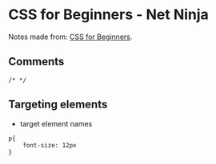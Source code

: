 # CSS for Beginners - Net Ninja

Notes made from: [CSS for Beginners](https://www.youtube.com/playlist?list=PL4cUxeGkcC9gQeDH6xYhmO-db2mhoTSrT).

## Comments

```
/* */
```

## Targeting elements

- target element names

```
p{
    font-size: 12px
}
```

